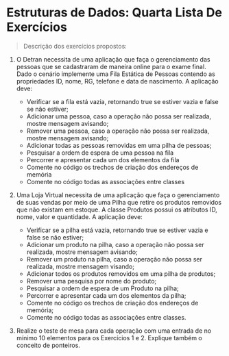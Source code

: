 # Estruturas de Dados: Quarta Lista De Exercícios 
> Descrição dos exercícios propostos:

1.  O Detran necessita de uma aplicação que faça o gerenciamento das pessoas que se cadastraram de maneira online para o exame final. Dado o cenário implemente uma Fila Estática de Pessoas contendo as propriedades ID, nome, RG, telefone e data de nascimento. A aplicação deve:
    
    -   Verificar se a fila está vazia, retornando true se estiver vazia e false se não estiver;
    -   Adicionar uma pessoa, caso a operação não possa ser realizada, mostre mensagem avisando;
    -   Remover uma pessoa, caso a operação não possa ser realizada, mostre mensagem avisando;
    -   Adicionar todas as pessoas removidas em uma pilha de pessoas;
    -   Pesquisar a ordem de espera de uma pessoa na fila
    -   Percorrer e apresentar cada um dos elementos da fila
    -   Comente no código os trechos de criação dos endereços de memória
    -   Comente no código todas as associações entre classes
  
2.  Uma Loja Virtual necessita de uma aplicação que faça o gerenciamento de suas vendas por meio de uma Pilha que retire os produtos removidos que não existam em estoque. A classe Produtos possui os atributos ID, nome, valor e quantidade. A aplicação deve:
    
    -   Verificar se a pilha está vazia, retornando true se estiver vazia e false se não estiver;
    -   Adicionar um produto na pilha, caso a operação não possa ser realizada, mostre mensagem avisando;
    -   Remover um produto na pilha, caso a operação não possa ser realizada, mostre mensagem visando;
    -   Adicionar todos os produtos removidos em uma pilha de produtos;
    -   Remover uma pesquisa por nome do produto;
    -   Pesquisar a ordem de espera de um Produto na pilha;
    -   Percorrer e apresentar cada um dos elementos da pilha;
    -   Comente no código os trechos de criação dos endereços de memória;
    -   Comente no código todas as associações entre classes.


3.  Realize o teste de mesa para cada operação com uma entrada de no mínimo 10 elementos para os Exercícios 1 e 2. Explique também o conceito de ponteiros.

